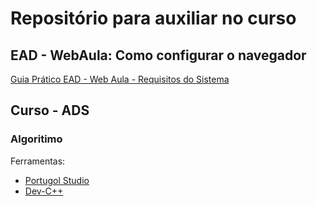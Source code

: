 # Repositório para auxiliar no curso


## EAD - WebAula: Como configurar o navegador

[Guia Prático EAD - Web Aula - Requisitos do Sistema](https://github.com/brunowagner/Estacio.Util/blob/master/Requisitos%20do%20sistema.pdf)

## Curso - ADS
### Algoritimo
Ferramentas:
* [Portugol Studio](http://lite.acad.univali.br/portugol/)
* [Dev-C++](https://sourceforge.net/projects/orwelldevcpp)
